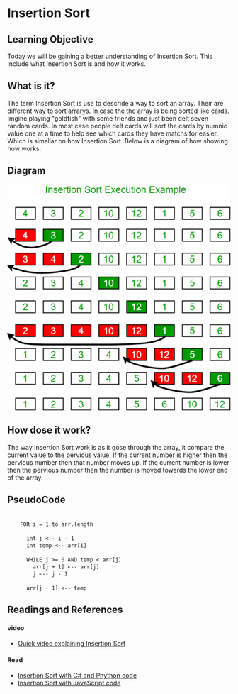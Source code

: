 # Insertion Sort

## Learning Objective
Today we will be gaining a better understanding of Insertion Sort. This include what Insertion Sort is and how it works.

## What is it?
The term Insertion Sort is use to descride a way to sort an array. Their are different way to sort arrarys. In case the the array is being sorted like cards. Imgine playing "goldfish" with some friends and just been delt seven random cards. In most case people delt cards will sort the cards by numnic value one at a time to help see which cards they have matchs for easier. Which is simaliar on how Insertion Sort.  Below is a diagram of how showing how works.

## Diagram 
![InsertionSort](https://github.com/liz-kavalski-401-advanced-javascript/data-structures-and-algorithms/blob/master/sortarray/insertionSort/insertionsort.png)

## How dose it work?
The way Insertion Sort work is as it gose through the array, it compare the current value to the pervious value. If the current number is higher then the pervious number then that number moves up. If the current number is lower then the pervious number then the number is moved towards the lower end of the array. 

## PseudoCode
``` InsertionSort(int[] arr)
  
    FOR i = 1 to arr.length
    
      int j <-- i - 1
      int temp <-- arr[i]
      
      WHILE j >= 0 AND temp < arr[j]
        arr[j + 1] <-- arr[j]
        j <-- j - 1
        
      arr[j + 1] <-- temp
```

## Readings and References
#### video
* [Quick video explaining Insertion Sort](https://www.youtube.com/watch?v=JU767SDMDvA)
#### Read
* [Insertion Sort with C# and Phython code](https://www.geeksforgeeks.org/insertion-sort/)
* [Insertion Sort with JavaScript code](https://medium.com/javascript-algorithms/javascript-algorithms-insertion-sort-59b6b655373c)



